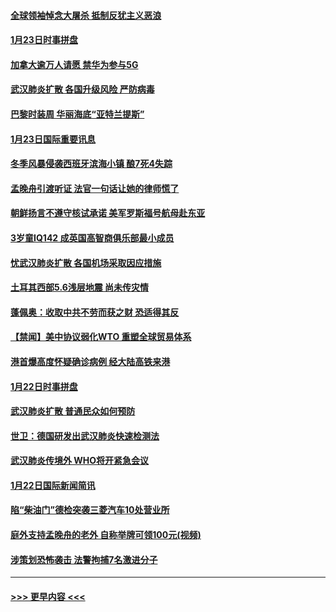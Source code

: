 #### [全球领袖悼念大屠杀 抵制反犹主义恶浪](../pages/prog202/a102759678.md?t=01240833) 
#### [1月23日时事拼盘](../pages/prog202/a102759599.md?t=01240833) 
#### [加拿大逾万人请愿 禁华为参与5G](../pages/prog202/a102759553.md?t=01240833) 
#### [武汉肺炎扩散 各国升级风险 严防病毒](../pages/prog202/a102759400.md?t=01240833) 
#### [巴黎时装周 华丽海底“亚特兰提斯”](../pages/prog202/a102759217.md?t=01240833) 
#### [1月23日国际重要讯息](../pages/prog202/a102759199.md?t=01240833) 
#### [冬季风暴侵袭西班牙滨海小镇 酿7死4失踪](../pages/prog202/a102759119.md?t=01240833) 
#### [孟晚舟引渡听证 法官一句话让她的律师慌了](../pages/prog202/a102759060.md?t=01240833) 
#### [朝鲜扬言不遵守核试承诺 美军罗斯福号航母赴东亚](../pages/prog202/a102759001.md?t=01240833) 
#### [3岁童IQ142 成英国高智商俱乐部最小成员](../pages/prog202/a102758990.md?t=01240833) 
#### [忧武汉肺炎扩散 各国机场采取因应措施](../pages/prog202/a102758911.md?t=01240833) 
#### [土耳其西部5.6浅层地震 尚未传灾情](../pages/prog202/a102758903.md?t=01240833) 
#### [蓬佩奥：收取中共不劳而获之财 恐适得其反](../pages/prog202/a102758889.md?t=01240833) 
#### [【禁闻】美中协议弱化WTO 重塑全球贸易体系](../pages/prog202/a102758790.md?t=01240833) 
#### [港首爆高度怀疑确诊病例 经大陆高铁来港](../pages/prog202/a102758613.md?t=01240833) 
#### [1月22日时事拼盘](../pages/prog202/a102758615.md?t=01240833) 
#### [武汉肺炎扩散 普通民众如何预防](../pages/prog202/a102758504.md?t=01240833) 
#### [世卫：德国研发出武汉肺炎快速检测法](../pages/prog202/a102758495.md?t=01240833) 
#### [武汉肺炎传境外 WHO将开紧急会议](../pages/prog202/a102758437.md?t=01240833) 
#### [1月22日国际新闻简讯](../pages/prog202/a102758231.md?t=01240833) 
#### [陷“柴油门”德检突袭三菱汽车10处营业所](../pages/prog202/a102758165.md?t=01240833) 
#### [庭外支持孟晚舟的老外 自称举牌可领100元(视频)](../pages/prog202/a102758092.md?t=01240833) 
#### [涉策划恐怖袭击 法警拘捕7名激进分子](../pages/prog202/a102758069.md?t=01240833) 

----
#### [ >>> 更早内容 <<< ](../indexes/prog202-earlier.md)
